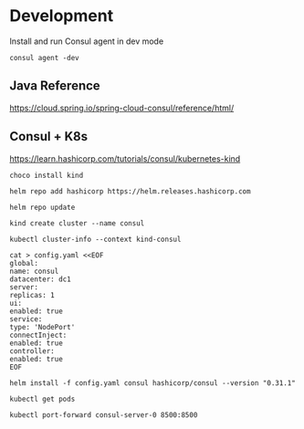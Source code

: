 # Development
Install and run Consul agent in dev mode

`consul agent -dev`

## Java Reference

https://cloud.spring.io/spring-cloud-consul/reference/html/

## Consul + K8s

https://learn.hashicorp.com/tutorials/consul/kubernetes-kind

`choco install kind`

`helm repo add hashicorp https://helm.releases.hashicorp.com`

`helm repo update`

`kind create cluster --name consul`

`kubectl cluster-info --context kind-consul`

```
cat > config.yaml <<EOF
global:
name: consul
datacenter: dc1
server:
replicas: 1
ui:
enabled: true
service:
type: 'NodePort'
connectInject:
enabled: true
controller:
enabled: true
EOF
```


`helm install -f config.yaml consul hashicorp/consul --version "0.31.1"`

`kubectl get pods`

`kubectl port-forward consul-server-0 8500:8500`
